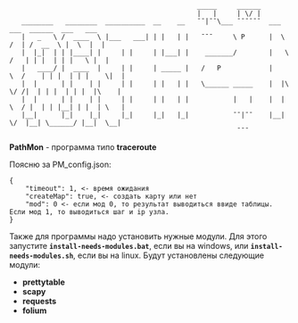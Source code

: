 ```     
                                               _____     ______ 
                                               |   |     | \/ | 
   ________   ________  __________  __    __   ¯¯|¯¯\___ ¯¯¯¯¯¯  ___        ___  ______  ___   ___
   |   _   \ /  ____  \ |___   ___| | |   | |   ¯¯¯     \ P      |  \      /  | /  __  \ |  \  |  |
   |  |_|  | | |____| |     | |     | |___| |    _______/        |   \    /   | | |  | | |   \ |  |
   |   ____/ |  ____  |     | |     | _____ |   /   P            |    \  /    | | |  | | |    \|  |
   |  |      | |    | |     | |     | |   | |   \______ _____    |  |\ \/ /|  | | |  | | |  |\    |
   |  |      | |    | |     | |     | |   | |           |   |    |  | \  / |  | | |__| | |  | \   |
   |__|      |_|    |_|     |_|     |_|   |_|           ¯¯|¯¯    |__|  \/  |__| \______/ |__|  \__|
                                                         ¯¯¯
```

__PathMon__ - программа типо __traceroute__

Поясню за PM_config.json:
```
{
    "timeout": 1, <- время ожидания
    "createMap": true, <- создать карту или нет
    "mod": 0 <- если мод 0, то результат выводиться ввиде таблицы. Если мод 1, то выводиться шаг и ip узла.
}
```
Также для программы надо установить нужные модули. Для этого запустите **`install-needs-modules.bat`**, если вы на windows, или **`install-needs-modules.sh`**, если вы на linux. Будут установлены следующие модули:
- **prettytable**
- **scapy**
- **requests**
- **folium**